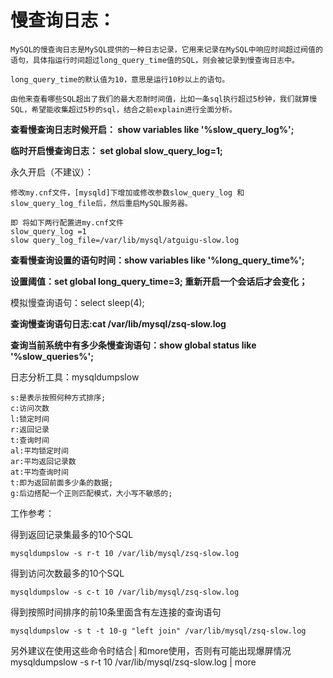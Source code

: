 # 慢查询日志：

    MySQL的慢查询日志是MySQL提供的一种日志记录，它用来记录在MySQL中响应时间超过阀值的语句，具体指运行时间超过long_query_time值的SQL，则会被记录到慢查询日志中。

    long_query_time的默认值为10，意思是运行10秒以上的语句。

    由他来查看哪些SQL超出了我们的最大忍耐时间值，比如一条sql执行超过5秒钟，我们就算慢SQL，希望能收集超过5秒的sql，结合之前explain进行全面分析。

**查看慢查询日志时候开启： show variables like '%slow_query_log%';**

**临时开启慢查询日志： set global slow_query_log=1;**

永久开启（不建议）：

    修改my.cnf文件，[mysqld]下增加或修改参数slow_query_log 和slow_query_log_file后，然后重启MySQL服务器。

    即 将如下两行配置进my.cnf文件
    slow_query_log =1
    slow query_log_file=/var/lib/mysql/atguigu-slow.log

**查看慢查询设置的语句时间：show variables like '%long_query_time%';**

**设置阈值：set global long_query_time=3; 重新开启一个会话后才会变化；**

模拟慢查询语句：select sleep(4);

**查询慢查询语句日志:cat /var/lib/mysql/zsq-slow.log**

**查询当前系统中有多少条慢查询语句：show global status like '%slow_queries%';**

日志分析工具：mysqldumpslow

    s:是表示按照何种方式排序;
    c:访问次数
    l:锁定时间
    r:返回记录
    t:查询时间
    al:平均锁定时间
    ar:平均返回记录数
    at:平均查询时间
    t:即为返回前面多少条的数据;
    g:后边搭配一个正则匹配模式，大小写不敏感的;

工作参考：

得到返回记录集最多的10个SQL
    
    mysqldumpslow -s r-t 10 /var/lib/mysql/zsq-slow.log

得到访问次数最多的10个SQL

    mysqldumpslow -s c-t 10 /var/lib/mysql/zsq-slow.log

得到按照时间排序的前10条里面含有左连接的查询语句

    mysqldumpslow -s t -t 10-g "left join" /var/lib/mysql/zsq-slow.log

另外建议在使用这些命令时结合│和more使用，否则有可能出现爆屏情况
    mysqldumpslow -s r-t 10 /var/lib/mysql/zsq-slow.log | more
